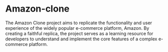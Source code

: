 # Amazon-clone
The Amazon Clone project aims to replicate the functionality and user experience of the widely popular e-commerce platform, Amazon. By creating a faithful replica, the project serves as a learning resource for developers to understand and implement the core features of a complex e-commerce platform.
